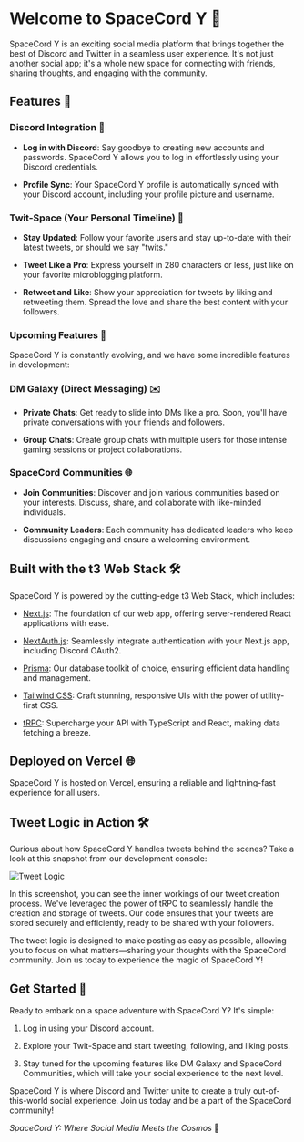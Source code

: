 # Welcome to SpaceCord Y 🚀

SpaceCord Y is an exciting social media platform that brings together the best of Discord and Twitter in a seamless user experience. It's not just another social app; it's a whole new space for connecting with friends, sharing thoughts, and engaging with the community.

## Features 🌟

### Discord Integration 🔗

- **Log in with Discord**: Say goodbye to creating new accounts and passwords. SpaceCord Y allows you to log in effortlessly using your Discord credentials.

- **Profile Sync**: Your SpaceCord Y profile is automatically synced with your Discord account, including your profile picture and username.

### Twit-Space (Your Personal Timeline) 📜

- **Stay Updated**: Follow your favorite users and stay up-to-date with their latest tweets, or should we say "twits."

- **Tweet Like a Pro**: Express yourself in 280 characters or less, just like on your favorite microblogging platform.

- **Retweet and Like**: Show your appreciation for tweets by liking and retweeting them. Spread the love and share the best content with your followers.

### Upcoming Features 🚧

SpaceCord Y is constantly evolving, and we have some incredible features in development:

### DM Galaxy (Direct Messaging) ✉️

- **Private Chats**: Get ready to slide into DMs like a pro. Soon, you'll have private conversations with your friends and followers.

- **Group Chats**: Create group chats with multiple users for those intense gaming sessions or project collaborations.

### SpaceCord Communities 🌐

- **Join Communities**: Discover and join various communities based on your interests. Discuss, share, and collaborate with like-minded individuals.

- **Community Leaders**: Each community has dedicated leaders who keep discussions engaging and ensure a welcoming environment.

## Built with the t3 Web Stack 🛠️

SpaceCord Y is powered by the cutting-edge t3 Web Stack, which includes:

- [Next.js](https://nextjs.org): The foundation of our web app, offering server-rendered React applications with ease.

- [NextAuth.js](https://next-auth.js.org): Seamlessly integrate authentication with your Next.js app, including Discord OAuth2.

- [Prisma](https://prisma.io): Our database toolkit of choice, ensuring efficient data handling and management.

- [Tailwind CSS](https://tailwindcss.com): Craft stunning, responsive UIs with the power of utility-first CSS.

- [tRPC](https://trpc.io): Supercharge your API with TypeScript and React, making data fetching a breeze.

## Deployed on Vercel 🌐

SpaceCord Y is hosted on Vercel, ensuring a reliable and lightning-fast experience for all users.

## Tweet Logic in Action 🛠️

Curious about how SpaceCord Y handles tweets behind the scenes? Take a look at this snapshot from our development console:

![Tweet Logic](![tweetlogic](https://github.com/yafet-a/chatter/assets/127161378/e38fa65d-9c83-4477-aaf6-40bfd0c701ca)
)

In this screenshot, you can see the inner workings of our tweet creation process. We've leveraged the power of tRPC to seamlessly handle the creation and storage of tweets. Our code ensures that your tweets are stored securely and efficiently, ready to be shared with your followers.

The tweet logic is designed to make posting as easy as possible, allowing you to focus on what matters—sharing your thoughts with the SpaceCord community. Join us today to experience the magic of SpaceCord Y!


## Get Started 🚀

Ready to embark on a space adventure with SpaceCord Y? It's simple:

1. Log in using your Discord account.

2. Explore your Twit-Space and start tweeting, following, and liking posts.

3. Stay tuned for the upcoming features like DM Galaxy and SpaceCord Communities, which will take your social experience to the next level.

SpaceCord Y is where Discord and Twitter unite to create a truly out-of-this-world social experience. Join us today and be a part of the SpaceCord community!

*SpaceCord Y: Where Social Media Meets the Cosmos* 🌌
